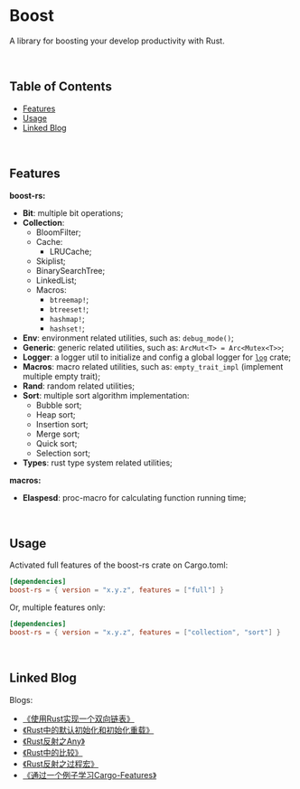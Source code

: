 # **Boost**

A library for boosting your develop productivity with Rust.

<br/>

## **Table of Contents**

* [Features](#features)
* [Usage](#usage)
* [Linked Blog](#linked-blog)

<br/>

## **Features**

**boost-rs:**

-   **Bit**: multiple bit operations;
-   **Collection**: 
    -   BloomFilter;
    -   Cache:
        -   LRUCache;
    -   Skiplist;
    -   BinarySearchTree;
    -   LinkedList;
    -   Macros:
        -   `btreemap!`;
        -   `btreeset!`;
        -   `hashmap!`;
        -   `hashset!`;
-   **Env**: environment related utilities, such as: `debug_mode()`;
-   **Generic**: generic related utilities, such as: `ArcMut<T> = Arc<Mutex<T>>`;
-   **Logger**: a logger util to initialize and config a global logger for [`log`](https://crates.io/crates/log) crate;
-   **Macros**: macro related utilities, such as: `empty_trait_impl` (implement multiple empty trait);
-   **Rand**: random related utilities;
-   **Sort**: multiple sort algorithm implementation:
    -   Bubble sort;
    -   Heap sort;
    -   Insertion sort;
    -   Merge sort;
    -   Quick sort;
    -   Selection sort;
-   **Types**: rust type system related utilities;

**macros:**

-   **Elaspesd**: proc-macro for calculating function running time;

<br/>

## **Usage**

Activated full features of the boost-rs crate on Cargo.toml:

```toml
[dependencies]
boost-rs = { version = "x.y.z", features = ["full"] }
```

Or, multiple features only:

```toml
[dependencies]
boost-rs = { version = "x.y.z", features = ["collection", "sort"] }
```

<br/>

## **Linked Blog**

Blogs:

-   [《使用Rust实现一个双向链表》](https://jasonkayzk.github.io/2022/02/20/使用Rust实现一个双向链表/)
-   [《Rust中的默认初始化和初始化重载》](https://jasonkayzk.github.io/2022/11/19/Rust中的默认初始化和初始化重载/)
-   [《Rust反射之Any》](https://jasonkayzk.github.io/2022/11/24/Rust反射之Any/)
-   [《Rust中的比较》](https://jasonkayzk.github.io/2022/11/23/Rust中的比较/)
-   [《Rust反射之过程宏》](https://jasonkayzk.github.io/2022/11/25/Rust反射之过程宏/)
-   [《通过一个例子学习Cargo-Features》](https://jasonkayzk.github.io/2022/11/28/通过一个例子学习Cargo-Features/)
